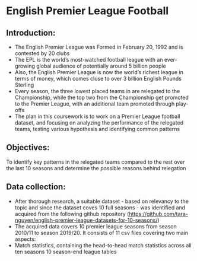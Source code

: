 # English Premier League Football

## Introduction:
* The English Premier League was Formed in February 20, 1992 and is contested by 20 clubs
* The EPL is the world’s most-watched football league with an ever-growing global audience of potentially around 5 billion people
* Also, the English Premier League is now the world’s richest league in terms of money, which comes close to over 3 billion English Pounds Sterling
* Every season, the three lowest placed teams in are relegated to the Championship, while the top two from the Championship get promoted to the Premier League, with an additional team promoted through play-offs
* The plan in this coursework is to work on a Premier League football dataset, and focusing on analyzing the performance of the relegated teams, testing various hypothesis and identifying common patterns

## Objectives:
To identify key patterns in the relegated teams compared to the rest over the last 10 seasons and determine the possible reasons behind relegation

## Data collection:
* After thorough research, a suitable dataset - based on relevancy to the topic and since the dataset coves 10 full seasons - was identified and acquired from the following github repository (https://github.com/tara-nguyen/english-premier-league-datasets-for-10-seasons/)
* The acquired data covers 10 premier league seasons from season 2010/11 to season 2019/20. It consists of 11 csv files covering two main aspects:
* Match statistics, containing the head-to-head match statistics across all ten seasons
10 season-end league tables
